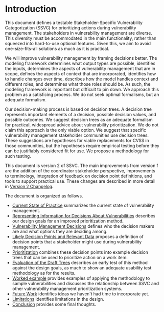 

# Introduction

This document defines a testable Stakeholder-Specific Vulnerability Categorization (SSVC) for prioritizing actions during vulnerability management.
The stakeholders in vulnerability management are diverse.
This diversity must be accommodated in the main functionality, rather than squeezed into hard-to-use optional features.
Given this, we aim to avoid one-size-fits-all solutions as much as it is practical.

We will improve vulnerability management by framing decisions better.
The modeling framework determines what output types are possible, identifies the inputs, determines the aspects of vulnerability management that are in scope, defines the aspects of context that are incorporated, identifies how to handle changes over time, describes how the model handles context and different roles, and determines what those roles should be.
As such, the modeling framework is important but difficult to pin down.
We approach this problem as a satisficing process.
We do not seek optimal formalisms, but an adequate formalism.

Our decision-making process is based on decision trees.
A decision tree represents important elements of a decision, possible decision values, and possible outcomes.
We suggest decision trees as an adequate formalism for practical, widespread advice about vulnerability prioritization.
We do not claim this approach is the only viable option.
We suggest that specific vulnerability management stakeholder communities use decision trees.
These suggestions are hypotheses for viable replacements for CVSS in those communities, but the hypotheses require empirical testing before they can be justifiably considered fit for use.
We propose a methodology for such testing.

This document is version 2 of SSVC.
The main improvements from version 1 are the addition of the coordinator stakeholder perspective, improvements to terminology, integration of feedback on decision point definitions, and tools to support practical use.
These changes are described in more detail in [Version 2 Changelog](#version-2-changelog).

The document is organized as follows.
- [Current State of Practice](#current-state-of-practice) summarizes the current state of vulnerability management.
- [Representing Information for Decisions About Vulnerabilities](#representing-information-for-decisions-about-vulnerabilities) describes our design goals for an improved prioritization method.
- [Vulnerability Management Decisions](#vulnerability-management-decisions) defines who the decision makers are and what options they are deciding among.
- [Likely Decision Points and Relevant Data](#likely-decision-points-and-relevant-data) proposes a definition of decision points that a stakeholder might use during vulnerability management.
- [Prioritization](#prioritization) combines these decision points into example decision trees that can be used to prioritize action on a work item.
- [Evaluation of the Draft Trees](#evaluation-of-the-draft-trees) describes an early test of this method against the design goals, as much to show an adequate usability test methodology as for the results.
- [Worked example](#worked-example) provides examples of applying the methodology to sample vulnerabilities and discusses the relationship between SSVC and other vulnerability management prioritization systems.
- [Future Work](#future-work) identifies ideas we haven't had time to incorporate yet.
- [Limitations](#limitations) identifies limitations in the design.
- [Conclusion](#conclusion) provides some final thoughts.
